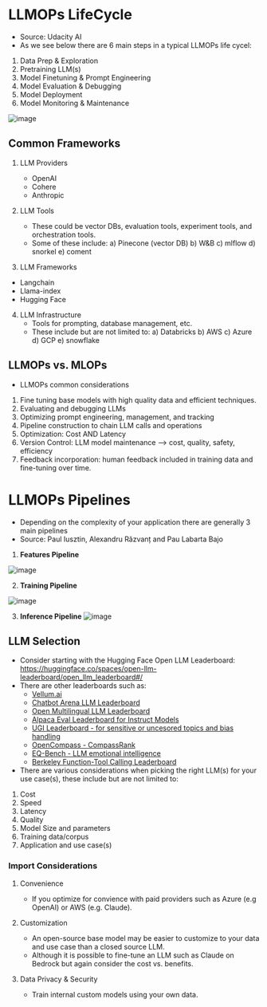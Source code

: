 # LLMOPs LifeCycle

* Source: Udacity AI
* As we see below there are 6 main steps in a typical LLMOPs life cycel:
1. Data Prep & Exploration
2. Pretraining LLM(s)
3. Model Finetuning & Prompt Engineering
4. Model Evaluation & Debugging
5. Model Deployment
6. Model Monitoring & Maintenance

![image](https://github.com/user-attachments/assets/8edcccc1-f8e5-4a42-bfa4-ce4ce1785f1e)




## Common Frameworks
1. LLM Providers
   * OpenAI
   * Cohere
   * Anthropic

2. LLM Tools
   * These could be vector DBs, evaluation tools, experiment tools, and orchestration tools.
   * Some of these include:
     a) Pinecone (vector DB)
     b) W&B
     c) mlflow
     d) snorkel
     e) coment

3. LLM Frameworks
  * Langchain
  * Llama-index
  * Hugging Face

4. LLM Infrastructure
   * Tools for prompting, database management, etc.
   * These include but are not limited to:
     a) Databricks
     b) AWS
     c) Azure
     d) GCP
     e) snowflake


## LLMOPs vs. MLOPs
* LLMOPs common considerations

1. Fine tuning base models with high quality data and efficient techniques.
2. Evaluating and debugging LLMs
3. Optimizing prompt engineering, management, and tracking
4. Pipeline construction to chain LLM calls and operations
5. Optimization: Cost AND Latency
6. Version Control: LLM model maintenance --> cost, quality, safety, efficiency
7. Feedback incorporation: human feedback included in training data and fine-tuning over time.


# LLMOPs Pipelines
* Depending on the complexity of your application there are generally 3 main pipelines
* Source: Paul Iusztin, Alexandru Răzvanț and Pau Labarta Bajo
1. **Features Pipeline**

![image](https://github.com/user-attachments/assets/82cecf30-9c3c-4c35-be48-ca4ae36f69bf)

2. **Training Pipeline**

![image](https://github.com/user-attachments/assets/211854be-6aea-47a7-95f2-bc10cafc249d)

3. **Inference Pipeline**
![image](https://github.com/user-attachments/assets/4f87b891-484e-48f6-b101-a424d518dcc3)



## LLM Selection
* Consider starting with the Hugging Face Open LLM Leaderboard: https://huggingface.co/spaces/open-llm-leaderboard/open_llm_leaderboard#/
* There are other leaderboards such as:
  * [Vellum.ai](https://www.vellum.ai/llm-leaderboard)
  * [Chatbot Arena LLM Leaderboard](https://lmarena.ai/?leaderboard)
  * [Open Multilingual LLM Leaderboard](https://huggingface.co/spaces/uonlp/open_multilingual_llm_leaderboard)
  * [Alpaca Eval Leaderboard for Instruct Models](https://tatsu-lab.github.io/alpaca_eval/)
  * [UGI Leaderboard - for sensitive or uncesored topics and bias handling](https://www.nebuly.com/blog/llm-leaderboards)
  * [OpenCompass - CompassRank](https://rank.opencompass.org.cn/home)
  * [EQ-Bench - LLM emotional intelligence](https://eqbench.com/)
  * [Berkeley Function-Tool Calling Leaderboard](https://gorilla.cs.berkeley.edu/leaderboard.html)
* There are various considerations when picking the right LLM(s) for your use case(s), these include but are not limited to:
1. Cost
2. Speed
3. Latency
4. Quality
5. Model Size and parameters
6. Training data/corpus
7. Application and use case(s)

### Import Considerations
1. Convenience
   * If you optimize for convience with paid providers such as Azure (e.g OpenAI) or AWS (e.g. Claude).

2. Customization
   * An open-source base model may be easier to customize to your data and use case than a closed source LLM.
   * Although it is possible to fine-tune an LLM such as Claude on Bedrock but again consider the cost vs. benefits.
  
3. Data Privacy & Security
   * Train internal custom models using your own data.
